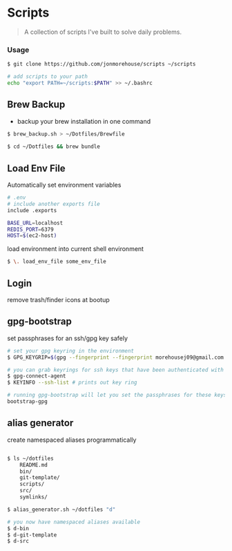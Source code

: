 # Scripts

> A collection of scripts I've built to solve daily problems. 

### Usage

~~~ sh
$ git clone https://github.com/jonmorehouse/scripts ~/scripts

# add scripts to your path
echo "export PATH=~/scripts:$PATH" >> ~/.bashrc
~~~

Brew Backup
-----------

* backup your brew installation in one command

~~~ sh
$ brew_backup.sh > ~/Dotfiles/Brewfile
  
$ cd ~/Dotfiles && brew bundle
~~~

## Load Env File

Automatically set environment variables

~~~ sh
# .env
# include another exports file
include .exports

BASE_URL=localhost
REDIS_PORT=6379
HOST=$(ec2-host)
~~~

load environment into current shell environment
~~~ sh
$ \. load_env_file some_env_file
~~~

## Login 

remove trash/finder icons at bootup


## gpg-bootstrap

set passphrases for an ssh/gpg key safely

~~~ sh
# set your gpg keyring in the environment
$ GPG_KEYGRIP=$(gpg --fingerprint --fingerprint morehousej09@gmail.com | grep fingerprint | tail -1 | cut -d= -f2 | sed -e 's/ //g')

# you can grab keyrings for ssh keys that have been authenticated with gpg-agent with gpg-connect-agent
$ gpg-connect-agent
$ KEYINFO --ssh-list # prints out key ring

# running gpg-bootstrap will let you set the passphrases for these keys for the current gpg-agent daemon
bootstrap-gpg
~~~

## alias generator

create namespaced aliases programmatically

~~~ sh

$ ls ~/dotfiles
    README.md
    bin/
    git-template/
    scripts/
    src/
    symlinks/

$ alias_generator.sh ~/dotfiles "d"

# you now have namespaced aliases available
$ d-bin
$ d-git-template
$ d-src

~~~


